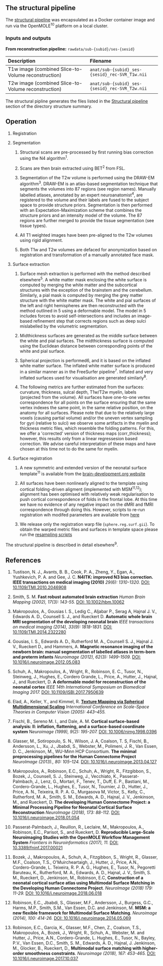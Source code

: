 ---
---

## The structural pipeline

The [structural
pipeline](https://github.com/BioMedIA/dhcp-structural-pipeline) was
encapsulated as a Docker container image and run via the OpenMOLE<sup>10</sup>
platform on a local cluster.

### Inputs and outputs

**From reconstruction pipeline:** `rawdata/sub-{subid}/ses-{sesid}`

| Description                                             | Filename                                        |
|:--------------------------------------------------------|:------------------------------------------------|
| T1w image (combined Slice-to-Volume reconstruction)     | `anat/sub-{subid}_ses-{sesid}_rec-SVR_T1w.nii`  |
| T2w image (combined Slice-to-Volume reconstruction)     | `anat/sub-{subid}_ses-{sesid}_rec-SVR_T2w.nii`  |

The structural pipline generates the files listed in the [Structural pipeline](structure.html#structural-pipeline) section of the directory structure summary.

## Operation

1. Registration

2. Segmentation

    1. Structural scans are pre-processed by first running bias correction
    using the N4 algorithm<sup>1</sup>.

    2. Scans are then brain extracted using BET<sup>2</sup> from FSL.

    3. Segmentation of the T2w volume is performed using the DRAW-EM
    algorithm<sup>3</sup>.  DRAW-EM is an atlas-based segmentation technique
    that segments the volumes into 87 regions (see region names). Manually
    labelled atlases, annotated by an expert neuroanatomist<sup>4</sup>, are
    registered to the volume and their labels are fused to the subject
    space to provide structure priors. Segmentation is then performed with
    an Expectation-Maximization scheme that combines the structure priors
    and an intensity model of the volume. The 87 regions are further merged
    to provide the tissue segmentation (see tissue types).

    4. All T1 weighted images have been pre-aligned to the T2w volumes
    using rigid alignment.

    5. Both T1w and T2w volumes are defaced for anonymization based on
    registration and transformation of a manually annotated face mask.

3. Surface extraction

    1. Surface mesh extraction is performed with the method described
    elsewhere<sup>5</sup>. A white matter mask enclosing the white surface is
    computed by merging the white matter and the subcortical structures with
    the exception of the brainstem and the cerebellum. Similarly, a pial mask
    is computed by merging the grey matter structure with the white matter
    mask. The white and pial surfaces of the left and right hemispheres
    are then reconstructed with the method outlined in 5 using a deformable
    model. The model in 5 includes forces to avoid self-intersections and
    includes an image-based refinement step that corrects regions such as
    deep sulci mislabelled by the volumetric segmentation.

    2. Midthickness surfaces are generated as the middle surface between
    the white and pial surfaces. The midthickness surface is computed using
    the Euclidean distance between corresponding points of the white and
    pial surface.

    3. Spherical projection is performed6, and it is based on the inflated
    white matter surface. The inflated white matter surface is produced in
    a similar manner as in the FreeSurfer pipeline<sup>7</sup>. Inflated and
    very inflated surfaces used for visualisation are generated 
    similarly<sup>8</sup>.

    4. The following metrics are further estimated from the surfaces:
    curvature, thickness, sulcal depth, T1w/T2w myelin, labels (projected
    from the volume). All surfaces have one-to-one vertex correspondence
    for all points on the surface ensuring that the same vertex indexes
    the same point, in the same relative position, on the anatomy for all
    surfaces. Please note that due to the relatively large voxels (causing
    partial volume) and/or the uneven vertex sampling for gyri (relative
    to sulci) we observe some artifacts in the myelin and thickness metric
    files, which resemble the folding patterns.  For this, we offer a
    'corrected' version of thickness maps (corr_thickness); however, this
    results only from a linear regressesion based correction. We advise
    careful interpretation of these maps and have chosen at this time not
    to do the same for myelin.

4. Surface registration

   1. A new symmetric and extended version of the neonatal surface
   template<sup>11</sup> is available from the [brain-development.org
   website](https://brain-development.org/brain-atlases/atlases-from-the-dhcp-project/)

   2. All surfaces have been nonlinearly aligned to the template using
   cortical folding-driven aligment (implemented with MSM<sup>11,12</sup>);
   alignment has been optimised with relatively weak regularisation
   to push cortical correspondence of folds in the frontal lobe. At
   this time we have no evidence of any negative impact on the dMRI
   and fMRI correspondence through doing this. However, scripts to
   re-run registration wih modifed parameters are available from
   [here](https://github.com/ecr05/dHCP_template_alignment)

   3. We release only the registration warp file (`sphere.reg.surf.gii`). To
   obtain the warped metric files and surfaces in template space please run
   the [resampling scripts](https://github.com/ecr05/dHCP_template_alignment)


The structural pipeline is described in detail elsewhere<sup>9</sup>.

## References

1. Tustison, N. J., Avants, B. B., Cook, P. A., Zheng, Y., Egan, A.,
Yushkevich, P. A. and Gee, J. C.  **N4ITK: improved N3 bias correction. IEEE
transactions on medical imaging (2010)** *29(6): 1310-1320.* [DOI:
10.1109/TMI.2010.2046908](https://doi.org/10.1109/TMI.2010.2046908)

2. Smith, S. M.  **Fast robust automated brain extraction**
*Human Brain Mapping (2002), 17(3): 143-55.* [DOI:
10.1002/hbm.10062](https://doi.org/10.1002/hbm.10062)

3. Makropoulos, A., Gousias I. S., Ledig C., Aljabar P., Serag A,
Hajnal J. V., Edwards A. D., Counsell S. J., and Rueckert D. **Automatic
whole brain MRI segmentation of the developing neonatal brain** *IEEE
transactions on medical imaging (2014), 33(9): 1818-1831.* [DOI:
10.1109/TMI.2014.2322280](https://doi.org/10.1109/TMI.2014.2322280)

4. Gousias, I. S., Edwards A. D., Rutherford M. A., Counsell S. J., Hajnal
J. V., Rueckert D., and Hammers, A. **Magnetic resonance imaging of the
newborn brain: manual segmentation of labelled atlases in term-born
and preterm infants** *Neuroimage (2012), 62(3): 1499-1509.* [DOI:
10.1016/j.neuroimage.2012.05.083](https://doi.org/10.1016/j.neuroimage.2012.05.083)

5. Schuh, A., Makropoulos, A., Wright, R., Robinson, E. C., Tusor, N.,
Steinweg, J., Hughes, E., Cordero Grande, L.,  Price, A., Hutter, J., Hajnal,
J., and  Rueckert, D. **A deformable model for reconstruction of the neonatal
cortex** *IEEE 14th International Symposium on Biomedical Imaging 2017.*
[DOI: 10.1109/ISBI.2017.7950639](https://doi.org/10.1109/ISBI.2017.7950639)

6. Elad, A., Keller, Y.,  and Kimmel,
R. [**Texture Mapping via Spherical Multidimensional
Scaling**](http://www.developingconnectome.org/wp-content/uploads/sites/70/2019/08/Texture-Mapping-via-Spherical-Multidimensional-Scaling-.pdf)
*International Conference on Scale-Space Theories in Computer Vision
(2005): 443–455.*

7. Fischl, B., Sereno M. I., and Dale, A. M. **Cortical surface-based
analysis: II: inflation, flattening, and a surface-based
coordinate system** N*euroimage (1999), 9(2): 195-207.* [DOI:
10.1006/nimg.1998.0396](https://doi.org/10.1006/nimg.1998.0396)

8. Glasser, M., Sotiropoulo, S. N., Wilson, J. A, Coalson, T. S,
Fischl, B., Andersson, L., Xu, J., Jbabdi, S., Webster, M.,
Polimeni, J. R., Van Essen, D. C., Jenkinson, M., WU-Minn HCP
Consortium. **The minimal preprocessing pipelines for the Human
Connectome Project** *NeuroImage (2013)., 80: 105–124.* [DOI:
10.1016/j.neuroimage.2013.04.127](https://doi.org/10.1016/j.neuroimage.2013.04.127)

9. Makropoulos, A., Robinson, E.C., Schuh, A., Wright, R., Fitzgibbon,
S., Bozek, J., Counsell, S. J., Steinweg, J., Vecchiato, K.,
Passerat-Palmbach, J., Lenz, G., Mortari, F., Tenev, T., Duff, E. P.,
Bastiani, M., Cordero-Grande, L., Hughes, E., Tusor, N., Tournier,
J. D., Hutter, J., Price, A. N., Teixeira, R. P. A. G., Murgasova M,
Victor, S., Kelly, C., Rutherford, M. A., Smith, S. M., Edwards, A. D.,
Hajnal, J. V., Jenkinson, M., and Rueckert, D. **The developing Human
Connectome Project: a Minimal Processing Pipeline for Neonatal Cortical
Surface Reconstruction** *NeuroImage (2018), 173: 88-112.* [DOI:
10.1016/j.neuroimage.2018.01.054](https://doi.org/10.1016/j.neuroimage.2018.01.054)

10. Passerat-Palmbach, J., Reuillon, R., Leclaire, M., Makropoulos,
A., Robinson, E.C., Parisot, S., and Rueckert, D. **Reproducible
Large-Scale Neuroimaging Studies with the OpenMOLE Workflow
Management System** *Frontiers in Neuroinformatics (2017), 11.* [DOI:
10.3389/fninf.2017.00021](https://doi.org/10.3389/fninf.2017.00021)

11. Bozek, J., Makropoulos, A., Schuh, A., Fitzgibbon, S., Wright, R.,
Glasser, M.F., Coalson, T.S., O'Muircheartaigh, J., Hutter, J., Price,
A.N., Cordero-Grande, L.  Teixeira, R. P. A. G., Hughes, E., Tusor, N.,
Pegoretti Baruteau, K., Rutherford, M. A., Edwards, A. D., Hajnal, J. V.,
Smith, S. M.,  Rueckert, D., Jenkinson, M., Robinson, E.C, **Construction of
a neonatal cortical surface atlas using Multimodal Surface Matching in the
Developing Human Connectome Project**. *NeuroImage (2018) 179: 11-29.* [DOI:
10.1016/j.neuroimage.2018.06.018](https://doi.org/10.1016/j.neuroimage.2018.06.018)

12. Robinson, E.C., Jbabdi, S., Glasser, M.F., Andersson, J.,
Burgess, G.C., Harms, M.P., Smith, S.M., Van Essen, D.C. and
Jenkinson, M. **MSM: a new flexible framework for Multimodal
Surface Matching**.  *Neuroimage (2014), 100: 414-26.* [DOI:
10.1016/j.neuroimage.2014.05.069](https://doi.org/10.1016/j.neuroimage.2014.05.069)

13. Robinson, E.C., Garcia, K., Glasser, M.F., Chen, Z., Coalson, T.S.,
Makropoulos, A., Bozek, J., Wright, R., Schuh, A., Webster, M. and Hutter,
J., Price, A.N., Cordero-Grande, L.  Hughes, E., Tusor, N., Bayley, P.V.,
Van Essen, D.C., Smith, S. M.,  Edwards, A. D., Hajnal, J.  Jenkinson, M.,
Glocker, B., Rueckert, D., **Multimodal surface matching with higher-order
smoothness constraints**. *Neuroimage (2018), 167: 453-465.* [DOI:
10.1016/j.neuroimage.2017.10.037](https://doi.org/10.1016/j.neuroimage.2017.10.037)

